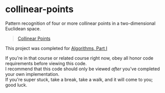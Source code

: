 # collinear-points 
Pattern recognition of four or more collinear points in a two-dimensional Euclidean space.

<blockquote class="imgur-embed-pub" lang="en" data-id="J8cO0zw"><a href="//imgur.com/J8cO0zw">Collinear Points</a></blockquote><script async src="//s.imgur.com/min/embed.js" charset="utf-8"></script>

This project was completed for [Algorithms, Part I](https://www.coursera.org/learn/introduction-to-algorithms)

If you're in that course or related course right now, obey all honor code requirements before viewing this code.  
I recommend that this code should only be viewed _after_ you've completed your own implementation.  
If you're super stuck, take a break, take a walk, and it will come to you; good luck.
